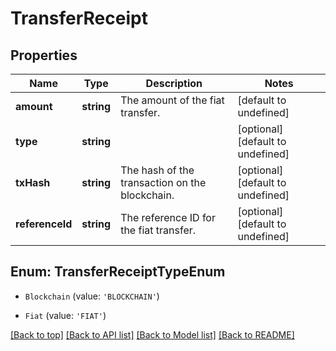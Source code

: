 # TransferReceipt

## Properties

|Name | Type | Description | Notes|
|------------ | ------------- | ------------- | -------------|
|**amount** | **string** | The amount of the fiat transfer. | [default to undefined]|
|**type** | **string** |  | [optional] [default to undefined]|
|**txHash** | **string** | The hash of the transaction on the blockchain. | [optional] [default to undefined]|
|**referenceId** | **string** | The reference ID for the fiat transfer. | [optional] [default to undefined]|


## Enum: TransferReceiptTypeEnum


* `Blockchain` (value: `'BLOCKCHAIN'`)

* `Fiat` (value: `'FIAT'`)





[[Back to top]](#) [[Back to API list]](../../README.md#documentation-for-api-endpoints) [[Back to Model list]](../../README.md#documentation-for-models) [[Back to README]](../../README.md)
